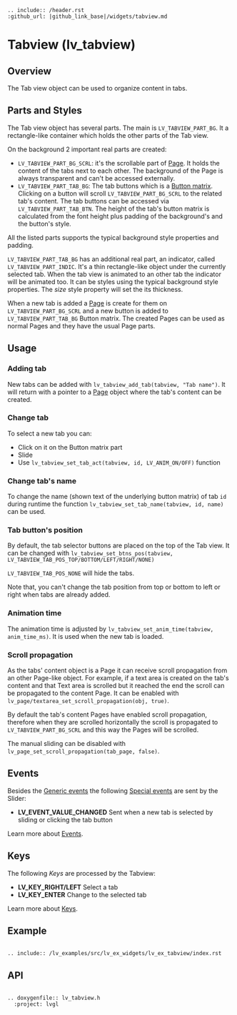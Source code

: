 ```eval_rst
.. include:: /header.rst 
:github_url: |github_link_base|/widgets/tabview.md
```

# Tabview (lv_tabview)

## Overview

The Tab view object can be used to organize content in tabs.

## Parts and Styles

The Tab view object has several parts. The main is `LV_TABVIEW_PART_BG`. It a rectangle-like container which holds the other parts of the Tab view.

On the background 2 important real parts are created:

- `LV_TABVIEW_PART_BG_SCRL`: it's the scrollable part of [Page](/widgets/page). It holds the content of the tabs next to each other. The background of the Page is always transparent and can't be accessed externally.
- `LV_TABVIEW_PART_TAB_BG`: The tab buttons which is a [Button matrix](/widgets/btnmatrix).
Clicking on a button will scroll `LV_TABVIEW_PART_BG_SCRL` to the related tab's content. The tab buttons can be accessed via `LV_TABVIEW_PART_TAB_BTN`.
The height of the tab's button matrix is calculated from the font height plus padding of the background's and the button's style.

All the listed parts supports the typical background style properties and padding.

`LV_TABVIEW_PART_TAB_BG` has an additional real part, an indicator, called `LV_TABVIEW_PART_INDIC`.
It's a thin rectangle-like object under the currently selected tab. When the tab view is animated to an other tab the indicator will be animated too.
It can be styles using the typical background style properties. The *size* style property will set the its thickness.

When a new tab is added a [Page](/widgets/page) is create for them on `LV_TABVIEW_PART_BG_SCRL` and a new button is added to `LV_TABVIEW_PART_TAB_BG` Button matrix.
The created Pages can be used as normal Pages and they have the usual Page parts.

## Usage

### Adding tab

New tabs can be added with `lv_tabview_add_tab(tabview, "Tab name")`. It will return with a pointer to a [Page](/widgets/page) object where the tab's content can be created.

### Change tab

To select a new tab you can:

- Click on it on the Button matrix part
- Slide
- Use `lv_tabview_set_tab_act(tabview, id, LV_ANIM_ON/OFF)` function

### Change tab's name

To change the name (shown text of the underlying button matrix) of tab `id` during runtime the function `lv_tabview_set_tab_name(tabview, id, name)` can be used.

### Tab button's position

By default, the tab selector buttons are placed on the top of the Tab view. It can be changed with `lv_tabview_set_btns_pos(tabview, LV_TABVIEW_TAB_POS_TOP/BOTTOM/LEFT/RIGHT/NONE)`

`LV_TABVIEW_TAB_POS_NONE` will hide the tabs.

Note that, you can't change the tab position from top or bottom to left or right when tabs are already added.

### Animation time

The animation time is adjusted by `lv_tabview_set_anim_time(tabview, anim_time_ms)`. It is used when the new tab is loaded.

### Scroll propagation

As the tabs' content object is a Page it can receive scroll propagation from an other Page-like object.
For example, if a text area is created on the tab's content and that Text area is scrolled but it reached the end the scroll can be propagated to the content Page.
It can be enabled with `lv_page/textarea_set_scroll_propagation(obj, true)`.

By default the tab's content Pages have enabled scroll propagation, therefore when they are scrolled horizontally the scroll is propagated to `LV_TABVIEW_PART_BG_SCRL` and this way the Pages will be scrolled.

The manual sliding can be disabled with `lv_page_set_scroll_propagation(tab_page, false)`.

## Events

Besides the [Generic events](/overview/event.html#generic-events) the following [Special events](/overview/event.html#special-events) are sent by the Slider:

- **LV_EVENT_VALUE_CHANGED** Sent when a new tab is selected by sliding or clicking the tab button

Learn more about [Events](/overview/event).

## Keys

The following *Keys* are processed by the Tabview:

- **LV_KEY_RIGHT/LEFT** Select a tab
- **LV_KEY_ENTER** Change to the selected tab

Learn more about [Keys](/overview/indev).

## Example

```eval_rst

.. include:: /lv_examples/src/lv_ex_widgets/lv_ex_tabview/index.rst

```

## API

```eval_rst

.. doxygenfile:: lv_tabview.h
  :project: lvgl

```
